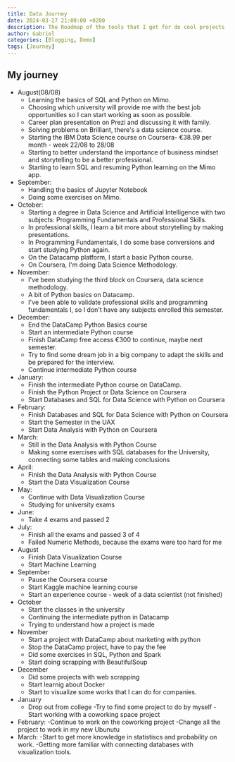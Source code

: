 ```yaml
---
title: Data Journey
date: 2024-03-27 21:00:00 +0200
description: The Roadmap of the tools that I get for do cool projects
author: Gabriel
categories: [Blogging, Demo]
tags: [Journey]
---
```


## My journey

- August(08/08)
    - Learning the basics of SQL and Python on Mimo.
    - Choosing which university will provide me with the best job opportunities so I can start working as soon as possible.
    - Career plan presentation on Prezi and discussing it with family.
    - Solving problems on Brilliant, there's a data science course.
    - Starting the IBM Data Science course on Coursera- €38.99 per month - week 22/08 to 28/08
    - Starting to better understand the importance of business mindset and storytelling to be a better professional.
    - Starting to learn SQL and resuming Python learning on the Mimo app.
- September:
    - Handling the basics of Jupyter Notebook
    - Doing some exercises on Mimo.
- October:
    - Starting a degree in Data Science and Artificial Intelligence with two subjects: Programming Fundamentals and Professional Skills.
    - In professional skills, I learn a bit more about storytelling by making presentations.
    - In Programming Fundamentals, I do some base conversions and start studying Python again.
    - On the Datacamp platform, I start a basic Python course.
    - On Coursera, I'm doing Data Science Methodology.
- November:
    - I've been studying the third block on Coursera, data science methodology.
    - A bit of Python basics on Datacamp.
    - I've been able to validate professional skills and programming fundamentals I, so I don't have any subjects enrolled this semester.
- December:
    - End the DataCamp Python Basics course
    - Start an intermediate Python course
    - Finish DataCamp free access €300 to continue, maybe next semester.
    - Try to find some dream job in a big company to adapt the skills and be prepared for the interview.
    - Continue intermediate Python course
- January:
    - Finish the intermediate Python course on DataCamp.
    - Finish the Python Project or Data Science on Coursera
    - Start Databases and SQL for Data Science with Python on Coursera
- February:
    - Finish Databases and SQL for Data Science with Python on Coursera
    - Start the Semester in the UAX
    - Start Data Analysis with Python on Coursera
- March:
    - Still in the Data Analysis with Python Course
    - Making some exercises with SQL databases for the University, connecting some tables and making conclusions
- April:
    - Finish the Data Analysis with Python Course
    - Start the Data Visualization Course
- May:
    - Continue with Data Visualization Course
    - Studying for university exams
- June:
    - Take 4 exams and passed 2   
- July:
    - Finish all the exams and passed 3 of 4
    - Failed Numeric Methods, because the exams were too hard for me
- August
    - Finish Data Visualization Course
    - Start Machine Learning
- September
    - Pause the Coursera course
    - Start Kaggle machine learning course
    - Start an experience course - week of a data scientist (not finished)
- October
    - Start the classes in the university
    - Continuing the intermediate python in Datacamp
    - Trying to understand how a project is made
- November
    - Start a project with DataCamp about marketing with python
    - Stop the DataCamp project, have to pay the fee
    - Did some exercises in SQL, Python and Spark
    - Start doing scrapping with BeautifulSoup
- December
    - Did some projects with web scrapping
    - Start learnig about Docker
    - Start to visualize some works that I can do for companies.
- January
    - Drop out from college
    -Try to find some project to do by myself
    -Start working with a coworking space project
- February:
    -Continue to work on the coworking project
    -Change all the project to work in my new Ubunutu 
- March:
    -Start to get more knowledge in statistiscs and probability on work.
    -Getting more familiar with connecting databases with visualization tools.
